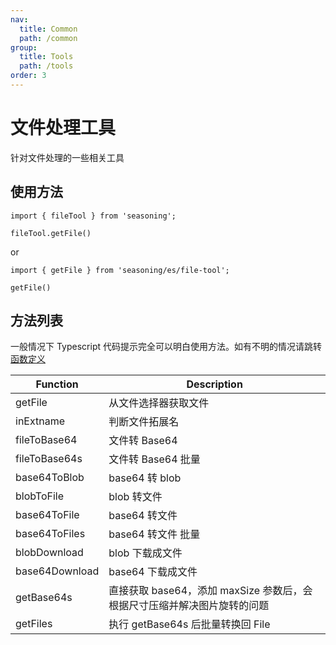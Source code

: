 ```yaml
---
nav:
  title: Common
  path: /common
group:
  title: Tools
  path: /tools
order: 3
---
```


# 文件处理工具

针对文件处理的一些相关工具

## 使用方法

```
import { fileTool } from 'seasoning';

fileTool.getFile()
```

or

```
import { getFile } from 'seasoning/es/file-tool';

getFile()
```

## 方法列表

一般情况下 Typescript 代码提示完全可以明白使用方法。如有不明的情况请跳转[函数定义](https://github.com/dyb881/seasoning/blob/master/src/file-tool/index.ts)

| Function       | Description                                                              |
| -------------- | ------------------------------------------------------------------------ |
| getFile        | 从文件选择器获取文件                                                     |
| inExtname      | 判断文件拓展名                                                           |
| fileToBase64   | 文件转 Base64                                                            |
| fileToBase64s  | 文件转 Base64 批量                                                       |
| base64ToBlob   | base64 转 blob                                                           |
| blobToFile     | blob 转文件                                                              |
| base64ToFile   | base64 转文件                                                            |
| base64ToFiles  | base64 转文件 批量                                                       |
| blobDownload   | blob 下载成文件                                                          |
| base64Download | base64 下载成文件                                                        |
| getBase64s     | 直接获取 base64，添加 maxSize 参数后，会根据尺寸压缩并解决图片旋转的问题 |
| getFiles       | 执行 getBase64s 后批量转换回 File                                        |
